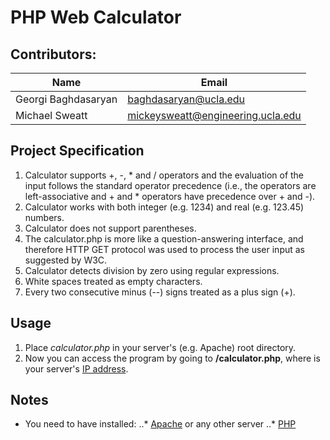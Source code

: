 PHP Web Calculator
==================

Contributors:
-------------
| Name                | Email                             |
| ----                | -----                             |
| Georgi Baghdasaryan | baghdasaryan@ucla.edu             |
| Michael Sweatt      | mickeysweatt@engineering.ucla.edu |

Project Specification
---------------------
1. Calculator supports +, -, * and / operators and the evaluation of the input
follows the standard operator precedence (i.e., the operators are
left-associative and + and * operators have precedence over + and -).
2. Calculator works with both integer (e.g. 1234) and real (e.g. 123.45)
numbers.
3. Calculator does not support parentheses.
4. The calculator.php is more like a question-answering interface, and
therefore HTTP GET protocol was used to process the user input as suggested by
W3C.
5. Calculator detects division by zero using regular expressions.
6. White spaces treated as empty characters.
7. Every two consecutive minus (--) signs treated as a plus sign (+).

Usage
-----
1. Place *calculator.php* in your server's (e.g. Apache) root directory.
2. Now you can access the program by going to **_<ip-address>_/calculator.php**,
where _<ip-address>_ is your server's [IP address](http://en.wikipedia.org/wiki/IP_address "IP Address Wiki").

Notes
-----
* You need to have installed:
..* [Apache](http://httpd.apache.org/ "Apache") or any other server
..* [PHP](http://php.net/ "PHP")

